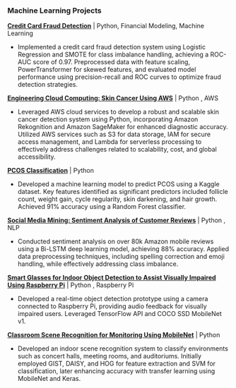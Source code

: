 ### Machine Learning Projects

**[Credit Card Fraud Detection](https://github.com/sakshiiiir/credit-card-fraud-detection)** | Python, Financial Modeling, Machine Learning
- Implemented a credit card fraud detection system using Logistic Regression and SMOTE for class imbalance handling, achieving a ROC-AUC score of 0.97. Preprocessed data with feature scaling, PowerTransformer for skewed features, and evaluated model performance using precision-recall and ROC curves to optimize fraud detection strategies.

**[Engineering Cloud Computing: Skin Cancer Using AWS](https://github.com/sakshiiiir/AWS-Skin-Cancer)** | Python , AWS
- Leveraged AWS cloud services to develop a robust and scalable skin cancer detection system using Python, incorporating Amazon Rekognition and Amazon SageMaker for enhanced diagnostic accuracy. Utilized AWS services such as S3 for data storage, IAM for secure access management, and Lambda for serverless processing to effectively address challenges related to scalability, cost, and global accessibility.

**[PCOS Classification](https://github.com/sakshiiiir/Data-Mining-PCOS)** | Python
- Developed a machine learning model to predict PCOS using a Kaggle dataset. Key features identified as significant predictors included follicle count, weight gain, cycle regularity, skin darkening, and hair growth. Achieved 91% accuracy using a Random Forest classifier.

**[Social Media Mining: Sentiment Analysis of Customer Reviews](https://github.com/sakshiiiir/Sentiment-Analysis-of-Customer-Reviews)** | Python , NLP
- Conducted sentiment analysis on over 80k Amazon mobile reviews using a Bi-LSTM deep learning model, achieving 88% accuracy. Applied data preprocessing techniques, including spelling correction and emoji handling, while effectively addressing class imbalance.

**[Smart Glasses for Indoor Object Detection to Assist Visually Impaired Using Raspberry Pi](https://github.com/sakshiiiir/Smart-Glasses-for-Indoor-Object-Detection)** | Python , Raspberry Pi
- Developed a real-time object detection prototype using a camera connected to Raspberry Pi, providing audio feedback for visually impaired users. Leveraged TensorFlow API and COCO SSD MobileNet v1.
  
**[Classroom Scene Recognition for Monitoring Using MobileNet](https://github.com/sakshiiiir/Classroom-Scene-Recognition)** | Python
- Developed an indoor scene recognition system to classify environments such as concert halls, meeting rooms, and auditoriums. Initially employed GIST, DAISY, and HOG for feature extraction and SVM for classification, later enhancing accuracy with transfer learning using MobileNet and Keras.
